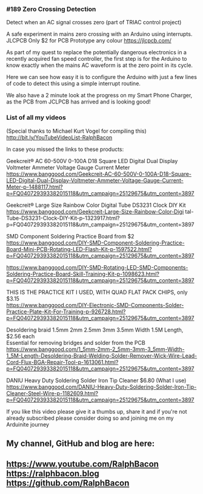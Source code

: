 ### #189 Zero Crossing Detection
Detect when an AC signal crosses zero (part of TRIAC control project)

A safe experiment in mains zero crossing with an Arduino using interrupts.
JLCPCB Only $2 for PCB Prototype any colour https://jlcpcb.com/

As part of my quest to replace the potentially dangerous electronics in a recently acquired fan speed controller, the first step is for the Arduino to know exactly when the mains AC waveform is at the zero point in its cycle. 

Here we can see how easy it is to configure the Arduino with just a few lines of code to detect this using a simple interrupt routine.

We also have a 2 minute look at the progress on my Smart Phone Charger, as the PCB from JCLPCB has arrived and is looking good!

### List of all my videos
(Special thanks to Michael Kurt Vogel for compiling this)  
http://bit.ly/YouTubeVideoList-RalphBacon

In case you missed the links to these products:

Geekcreit® AC 60-500V 0-100A D18 Square LED Digital Dual Display Voltmeter Ammeter Voltage Gauge Current Meter
https://www.banggood.com/Geekcreit-AC-60-500V-0-100A-D18-Square-LED-Digital-Dual-Display-Voltmeter-Ammeter-Voltage-Gauge-Current-Meter-p-1488117.html?p=FQ040729393382015118&utm_campaign=25129675&utm_content=3897

Geekcreit® Large Size Rainbow Color Digital Tube DS3231 Clock DIY Kit  
https://www.banggood.com/Geekcreit-Large-Size-Rainbow-Color-Digi
tal-Tube-DS3231-Clock-DIY-Kit-p-1323917.html?p=FQ040729393382015118&utm_campaign=25129675&utm_content=3897  

SMD Component Soldering Practice Board from $2  
https://www.banggood.com/DIY-SMD-Component-Soldering-Practice-Board-Mini-PCB-Rotating-LED-Flash-Kit-p-1597522.html?p=FQ040729393382015118&utm_campaign=25129675&utm_content=3897

https://www.banggood.com/DIY-SMD-Rotating-LED-SMD-Components-Soldering-Practice-Board-Skill-Training-Kit-p-1098623.html?p=FQ040729393382015118&utm_campaign=25129675&utm_content=3897  

THIS IS THE PRACTICE KIT I USED, WITH QUAD FLAT PACK CHIPS, only $3.15  
https://www.banggood.com/DIY-Electronic-SMD-Components-Solder-Practice-Plate-Kit-For-Training-p-926728.html?p=FQ040729393382015118&utm_campaign=25129675&utm_content=3897  

Desoldering braid 1.5mm 2mm 2.5mm 3mm 3.5mm Width 1.5M Length, $2.56 each  
Essential for removing bridges and solder from the PCB  
https://www.banggood.com/1_5mm-2mm-2_5mm-3mm-3_5mm-Width-1_5M-Length-Desoldering-Braid-Welding-Solder-Remover-Wick-Wire-Lead-Cord-Flux-BGA-Repair-Tool-p-1613061.html?p=FQ040729393382015118&utm_campaign=25129675&utm_content=3897  

DANIU Heavy Duty Soldering Solder Iron Tip Cleaner $6.80 (What I use)  
https://www.banggood.com/DANIU-Heavy-Duty-Soldering-Solder-Iron-Tip-Cleaner-Steel-Wire-p-1182609.html?p=FQ040729393382015118&utm_campaign=25129675&utm_content=3897

If you like this video please give it a thumbs up, share it and if you're not already subscribed please consider doing so and joining me on my Arduinite journey

My channel, GitHub and blog are here:  
------------------------------------------------------------------  
https://www.youtube.com/RalphBacon  
https://ralphbacon.blog  
https://github.com/RalphBacon  
------------------------------------------------------------------
